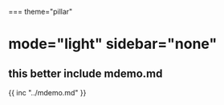 ===
theme="pillar"

mode="light"
sidebar="none"
===
## this better include mdemo.md
{{ inc "../mdemo.md" }}
